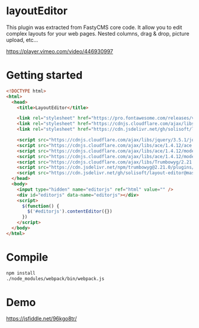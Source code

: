 # layoutEditor

This plugin was extracted from FastyCMS core code. It allow you to edit complex
layouts for your web pages. Nested columns, drag & drop, picture upload, etc...

https://player.vimeo.com/video/446930997

# Getting started

```html
<!DOCTYPE html>
<html>
  <head>
    <title>LayoutEditor</title>

    <link rel="stylesheet" href="https://pro.fontawesome.com/releases/v5.14.0/css/all.css" integrity="sha384-VhBcF/php0Z/P5ZxlxaEx1GwqTQVIBu4G4giRWxTKOCjTxsPFETUDdVL5B6vYvOt" crossorigin="anonymous">
    <link rel="stylesheet" href="https://cdnjs.cloudflare.com/ajax/libs/Trumbowyg/2.21.0/ui/trumbowyg.min.css">
    <link rel="stylesheet" href="https://cdn.jsdelivr.net/gh/solisoft/layout-editor@master/public/editor.css">

    <script src="https://cdnjs.cloudflare.com/ajax/libs/jquery/3.5.1/jquery.min.js"></script>
    <script src="https://cdnjs.cloudflare.com/ajax/libs/ace/1.4.12/ace.min.js"></script>
    <script src="https://cdnjs.cloudflare.com/ajax/libs/ace/1.4.12/mode-html.min.js"></script>
    <script src="https://cdnjs.cloudflare.com/ajax/libs/ace/1.4.12/mode-html.min.js"></script>
    <script src="https://cdnjs.cloudflare.com/ajax/libs/Trumbowyg/2.21.0/trumbowyg.min.js"></script>
    <script src="https://cdn.jsdelivr.net/npm/trumbowyg@2.21.0/plugins/colors/trumbowyg.colors.js"></script>
    <script src="https://cdn.jsdelivr.net/gh/solisoft/layout-editor@master/public/bundle.js"></script>
  </head>
  <body>
    <input type="hidden" name="editorjs" ref="html" value="" />
    <div id="editorjs" data-name="editorjs"></div>
    <script>
      $(function() {
        $('#editorjs').contentEditor({})
      })
    </script>
  </body>
</html>
```

# Compile

```bash
npm install
./node_modules/webpack/bin/webpack.js
```

# Demo

https://jsfiddle.net/96kgo8tr/

